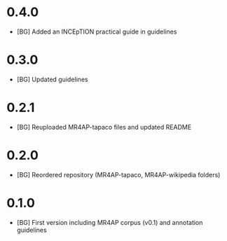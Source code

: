 # 0.4.0
* [BG] Added an INCEpTION practical guide in guidelines

# 0.3.0
* [BG] Updated guidelines

# 0.2.1
* [BG] Reuploaded MR4AP-tapaco files and updated README

# 0.2.0
* [BG] Reordered repository (MR4AP-tapaco, MR4AP-wikipedia folders)

# 0.1.0
* [BG] First version including MR4AP corpus (v0.1) and annotation guidelines